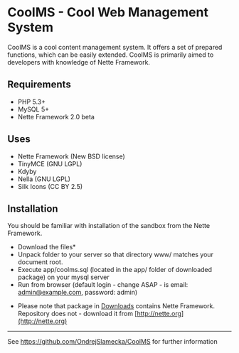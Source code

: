 CoolMS - Cool Web Management System
===================================

CoolMS is a cool content management system. It offers a set of prepared functions, which can be easily extended. CoolMS is primarily aimed to developers with knowledge of Nette Framework.

Requirements
------------

- PHP 5.3+
- MySQL 5+
- Nette Framework 2.0 beta

Uses
----

- Nette Framework (New BSD license)
- TinyMCE (GNU LGPL)
- Kdyby
- Nella (GNU LGPL)
- Silk Icons (CC BY 2.5)

Installation
------------
You should be familiar with installation of the sandbox from the Nette Framework.

- Download the files*
- Unpack folder to your server so that directory www/ matches your document root.
- Execute app/coolms.sql (located in the app/ folder of downloaded package) on your mysql server
- Run from browser (default login - change ASAP - is email: admin@example.com, password: admin)

* Please note that package in [Downloads](https://github.com/OndrejSlamecka/CoolMS/downloads) contains Nette Framework. Repository does not - download it from [http://nette.org](http://nette.org)

---

See https://github.com/OndrejSlamecka/CoolMS for further information